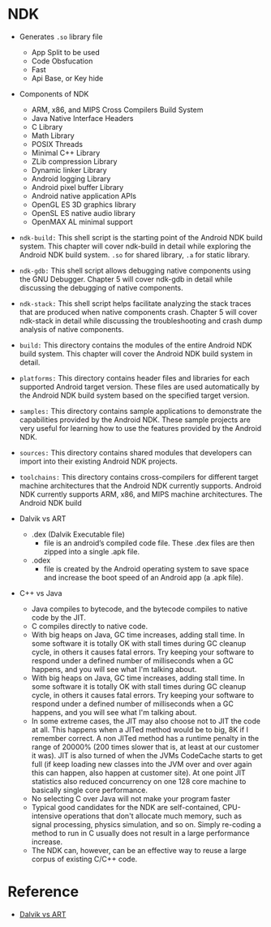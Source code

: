 # NDK

- Generates `.so` library file
    - App Split to be used 
    - Code Obsfucation
    - Fast
    - Api Base, or Key hide

- Components of NDK
    - ARM, x86, and MIPS Cross Compilers Build System
    - Java Native Interface Headers
    - C Library
    - Math Library
    - POSIX Threads
    - Minimal C++ Library
    - ZLib compression Library  
    - Dynamic linker Library
    - Android logging Library
    - Android pixel buffer Library
    - Android native application APIs
    - OpenGL ES 3D graphics library
    - OpenSL ES native audio library
    - OpenMAX AL minimal support

- `ndk-build:` This shell script is the starting point of the Android NDK build system. This chapter will cover ndk-build in detail while exploring the Android NDK build system. `.so` for shared library, `.a` for static library.

- `ndk-gdb:` This shell script allows debugging native components using the GNU Debugger. Chapter 5 will cover ndk-gdb in detail while discussing the debugging of native components.

- `ndk-stack:` This shell script helps facilitate analyzing the stack traces that are produced when native components crash. Chapter 5 will cover ndk-stack in detail while discussing the troubleshooting and crash dump analysis of native components.

- `build:` This directory contains the modules of the entire Android NDK build system. This chapter will cover the Android NDK build system in detail.

- `platforms:` This directory contains header files and libraries for each supported Android target version. These files are used automatically by the Android NDK build system based on the specified target version.

- `samples:` This directory contains sample applications to demonstrate the capabilities provided by the Android NDK. These sample projects are very useful for learning how to use the features provided by the Android NDK.

- `sources:` This directory contains shared modules that developers can import into their existing Android NDK projects.

- `toolchains:` This directory contains cross-compilers for different target machine architectures that the Android NDK currently supports. Android NDK currently supports ARM, x86, and MIPS machine architectures. The Android NDK build

- Dalvik vs ART
    - .dex (Dalvik Executable file) 
        - file is an android’s compiled code file. These .dex files are then zipped into a single .apk file.
    - .odex
        - file is created by the Android operating system to save space and increase the boot speed of an Android app (a .apk file).


- C++ vs Java
    - Java compiles to bytecode, and the bytecode compiles to native code by the JIT.
    - C compiles directly to native code.
    - With big heaps on Java, GC time increases, adding stall time. In some software it is totally OK with stall times during GC cleanup cycle, in others it causes fatal errors. Try keeping your software to respond under a defined number of milliseconds when a GC happens, and you will see what I'm talking about.
    - With big heaps on Java, GC time increases, adding stall time. In some software it is totally OK with stall times during GC cleanup cycle, in others it causes fatal errors. Try keeping your software to respond under a defined number of milliseconds when a GC happens, and you will see what I'm talking about.
    - In some extreme cases, the JIT may also choose not to JIT the code at all. This happens when a JITed method would be to big, 8K if I remember correct. A non JITed method has a runtime penalty in the range of 20000% (200 times slower that is, at least at our customer it was). JIT is also turned of when the JVMs CodeCache starts to get full (if keep loading new classes into the JVM over and over again this can happen, also happen at customer site). At one point JIT statistics also reduced concurrency on one 128 core machine to basically single core performance.
    - No selecting C over Java will not make your program faster
    - Typical good candidates for the NDK are self-contained, CPU-intensive operations that don't allocate much memory, such as signal processing, physics simulation, and so on. Simply re-coding a method to run in C usually does not result in a large performance increase.
    - The NDK can, however, can be an effective way to reuse a large corpus of existing C/C++ code.



# Reference
- [Dalvik vs ART](https://www.geeksforgeeks.org/difference-between-dalvik-and-art-in-android/)